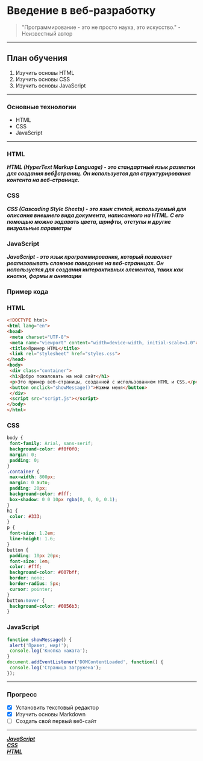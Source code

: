 # Введение в веб-разработку   
>"Программирование - это не просто наука, это искусство." - Неизвестный автор
---
## **План обучения**  
1. Изучить основы HTML  
2. Изучить основы CSS  
3. Изучить основы JavaScript  
---
 ### **Основные технологии**  
- HTML  
- CSS  
- JavaScript
---
 ### **HTML**  
 
  ***HTML (HyperText Markup Language) - это стандартный язык разметки для создания вебстраниц. Он используется для структурирования контента на веб-странице.***  
### **CSS**  
 ***CSS (Cascading Style Sheets) - это язык стилей, используемый для описания внешнего 
вида документа, написанного на HTML. С его помощью можно задавать цвета, шрифты, 
отступы и другие визуальные параметры***
### **JavaScript**  
***JavaScript - это язык программирования, который позволяет реализовывать сложное 
поведение на веб-страницах. Он используется для создания интерактивных элементов, 
таких как кнопки, формы и анимации***  
### **Пример кода**  
### **HTML**
```HTML
<!DOCTYPE html>
<html lang="en">
<head>
 <meta charset="UTF-8">
 <meta name="viewport" content="width=device-width, initial-scale=1.0">
 <title>Пример HTML</title>
 <link rel="stylesheet" href="styles.css">
</head>
<body>
 <div class="container">
 <h1>Добро пожаловать на мой сайт</h1>
 <p>Это пример веб-страницы, созданной с использованием HTML и CSS.</p>
 <button onclick="showMessage()">Нажми меня</button>
 </div>
 <script src="script.js"></script>
</body>
</html>
```
### **CSS**  
```CSS
body {
 font-family: Arial, sans-serif;
 background-color: #f0f0f0;
 margin: 0;
 padding: 0;
}
.container {
 max-width: 800px;
 margin: 0 auto;
 padding: 20px;
 background-color: #fff;
 box-shadow: 0 0 10px rgba(0, 0, 0, 0.1);
}
h1 {
 color: #333;
}
p {
 font-size: 1.2em;
 line-height: 1.6;
}
button {
 padding: 10px 20px;
 font-size: 1em;
 color: #fff;
 background-color: #007bff;
 border: none;
 border-radius: 5px;
 cursor: pointer;
}
button:hover {
 background-color: #0056b3;
}
```
  ### **JavaScript**  
```JavaScript
function showMessage() {
 alert('Привет, мир!');
 console.log('Кнопка нажата');
}
document.addEventListener('DOMContentLoaded', function() {
 console.log('Страница загружена');
});
```
---
### **Прогресс**   
- [x] Установить текстовый редактор   
- [x] Изучить основы Markdown   
- [ ] Создать свой первый веб-сайт

---   
***[JavaScript](https://learn.javascript.ru/?ysclid=m1rzgxjl32521824358)***   
***[CSS](https://developer.mozilla.org/en-US/docs/Web/CSS)***   
***[HTML](https://developer.mozilla.org/ru/docs/Learn/Getting_started_with_the_web/HTML_basic)***

  
